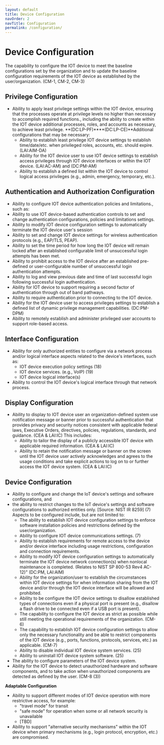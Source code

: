 ```yaml
---
layout: default
title: Device Configuration
navOrder: 2
navTitle: Configuration
permalink: /configuration/
---
```


# Device Configuration

The capability to configure the IOT device to meet the baseline configurations set by the organization and to update the baseline configuration requirements of the IOT device as established by the user/organization. (CM-1, CM-2, CM-3)

## Privilege Configuration

- Ability to apply least privilege settings within the IOT device, ensuring that the processes operate at privilege levels no higher than necessary to accomplish required functions., including the ability to create within the IOT device additional processes, roles, and accounts as necessary, to achieve least privilege. **(DC:LP-PF)****(DC:LP-CE)**Additional configurations that may be necessary:
  - Ability to establish least privilege IOT device settings to establish time/date/etc. when privileged roles, accounts, etc. should expire. (LAI:AIM-DA)
  - Ability for the IOT device user to use IOT device settings to establish access privileges through IOT device interfaces or within the IOT device. (LAI:AC-AM) and (DC:PM-AM)
  - Ability to establish a defined list within the IOT device to control logical access privileges (e.g., admin, emergency, temporary, etc.).

## Authentication and Authorization Configuration

- Ability to configure IOT device authentication policies and limitations., such as:
- Ability to use IOT device-based authentication controls to set and change authentication configurations, policies and limitations settings.
- Ability to modify IOT device configuration settings to automatically terminate the IOT device user&#39;s session
- Ability to set and change IOT device settings for wireless authentication protocols (e.g., EAP/TLS, PEAP).
- Ability to set the time period for how long the IOT device will remain locked after an established configurable limit of unsuccessful login attempts has been met.
- Ability to prohibit access to the IOT device after an established pre-defined or user-configurable number of unsuccessful login authentication attempts.
- Ability to log and view previous date and time of last successful login following successful login authentication.
- Ability for IOT device to support requiring a second factor of authentication through out of band pathways.
- Ability to require authentication prior to connecting to the IOT device.
- Ability for the IOT device user to access privileges settings to establish a defined list of dynamic privilege management capabilities. (DC:PM-DPM)
- Ability to remotely establish and administer privileged user accounts to support role-based access.

## Interface Configuration

- Ability for only authorized entities to configure via a network process and/or logical interface aspects related to the device&#39;s interfaces, such as:
  - IOT device execution policy settings (18)
  - IOT device services. (e.g., VoIP) (19)
  - IOT device logical interface(s)
- Ability to control the IOT device&#39;s logical interface through that network process.

## Display Configuration

- Ability to display to IOT device user an organization-defined system use notification message or banner prior to successful authentication that provides privacy and security notices consistent with applicable federal laws, Executive Orders, directives, policies, regulations, standards, and guidance. (CEA &amp; LAI:IC) This includes:
  - Ability to tailor the display of a publicly accessible IOT device with applicable required information. (CEA &amp; LAI:IC)
  - Ability to retain the notification message or banner on the screen until the IOT device user actively acknowledges and agrees to the usage conditions and take explicit actions to log on to or further access the IOT device system. (CEA &amp; LAI:IC)

## Device Configuration

- Ability to configure and change the IoT device&#39;s settings and software configurations, and
- the ability to restrict changes to the IoT device&#39;s settings and software configurations to authorized entities only. [Source: NIST IR 8259] (7) Aspects to be configured include, but are not limited to:
  - The ability to establish IOT device configuration settings to enforce software installation policies and restrictions defined by the user/organization.
  - Ability to configure IOT device communications settings. (7)
  - Ability to establish requirements for remote access to the device and/or device interface including usage restrictions, configuration and connection requirements.
  - Ability to modify IOT device configuration settings to automatically terminate the IOT device network connection(s) when nonlocal maintenance is completed. (Relates to NIST SP 800-53 Rev4 AC-12)" (DC:PM, LAI:AIM)
  - Ability for the organization/user to establish the circumstances within IOT device settings for when information sharing from the IOT device and/or through the IOT device interface will be allowed and prohibited.
  - Ability to be configure the IOT device settings to disallow established types of connections even if a physical port is present (e.g., disallow a flash drive to be connected even if a USB port is present).
  - The capability to configure the IOT device as strict as possible while still meeting the operational requirements of the organization. (CM-6)
  - The capability to establish IOT device configuration settings to allow only the necessary functionality and be able to restrict components of the IOT device (e.g., ports, functions, protocols, services, etc.) as applicable. (CM-7)
  - Ability to disable individual IOT device system services. (25)
  - Ability to uninstall IOT device system software. (25)
- The ability to configure parameters of the IOT device system.
- Ability for the IOT device to detect unauthorized hardware and software components, and to take action when unauthorized components are detected as defined by the user. (CM-8 (3))

**Adaptable Configuration**

- Ability to support different modes of IOT device operation with more restrictive access, for example:
  - "travel mode" for transit
  - "safe mode" for operation when some or all network security is unavailable
  - [TBD]
- Ability to support "alternative security mechanisms" within the IOT device when primary mechanisms (e.g., login protocol, encryption, etc.) are compromised.


